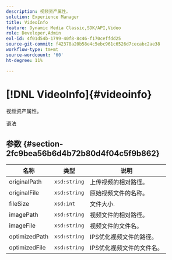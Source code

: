 ```yaml
---
description: 视频资产属性。
solution: Experience Manager
title: VideoInfo
feature: Dynamic Media Classic,SDK/API,Video
role: Developer,Admin
exl-id: 4f01d54b-1799-40f8-8c46-f170ceffdd25
source-git-commit: f42378a20b58e4c5ebc961c6526d7cecabc2ae38
workflow-type: tm+mt
source-wordcount: '60'
ht-degree: 11%

---
```


# [!DNL VideoInfo]{#videoinfo}

视频资产属性。

语法

## 参数 {#section-2fc9bea56b6d4b72b80d4f04c5f9b862}

| 名称 | 类型 | 说明 |
|---|---|---|
| originalPath | `xsd:string` | 上传视频的相对路径。 |
| originalFile | `xsd:string` | 原始视频文件的名称。 |
| fileSize | `xsd:int` | 文件大小. |
| imagePath | `xsd:string` | 视频文件的相对路径。 |
| imageFile | `xsd:string` | 视频文件的文件名。 |
| optimizedPath | `xsd:string` | IPS优化视频文件的路径。 |
| optimizedFile | `xsd:string` | IPS优化视频文件的文件名。 |
